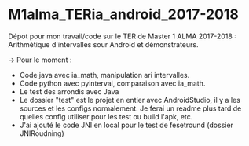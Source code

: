 # M1alma_TERia_android_2017-2018

Dépot pour mon travail/code sur le TER de Master 1 ALMA 2017-2018 : Arithmétique d'intervalles sour Android et démonstrateurs.

-> Pour le moment : 
   - Code java avec ia_math, manipulation ari intervalles.
   - Code python avec pyinterval, comparaison avec ia_math.
   - Le test des arrondis avec Java
   - Le dossier "test" est le projet en entier avec AndroidStudio, il y a les sources et les configs normalement. Je ferai un readme plus tard de quelles config utiliser pour les test ou build l'apk, etc.
   - J'ai ajouté le code JNI en local pour le test de fesetround (dossier JNIRoudning)
